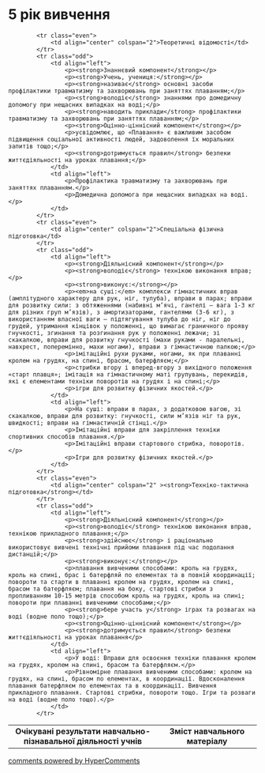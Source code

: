 <div id="hypercomments_widget" class="js-hypercomments-widget invisible"></div>

5 рік вивчення
=============================

<table>
  <body>
    <tr>
<td align="center" width="60%"><strong>Очікувані результати навчально-пізнавальної діяльності учнів</strong></td>
<td align="center" width="40%"><strong>Зміст навчального матеріалу</strong></td>
    </tr>

            <tr class="even">
                <td align="center" colspan="2">Теоретичні відомості</td>
            </tr>
            <tr class="odd">
                <td align="left">
                    <p><strong>Знаннєвий компонент</strong></p>
                    <p><strong>Учень, учениця:</strong></p>
                    <p><strong>називає</strong> основні засоби профілактики травматизму та захворювань при заняттях плаванням;</p>
                    <p><strong>володіє</strong> знаннями про домедичну допомогу при нещасних випадках на воді;</p>
                    <p><strong>наводить приклади</strong> профілактики травматизму та захворювань при заняттях плаванням;</p>
                    <p><strong>Оцінно-ціннісний компонент</strong></p>
                    <p>усвідомлює, що «Плавання» є важливим засобом підвищення соціальної активності людей, задоволення їх моральних запитів тощо;</p>
                    <p><strong>дотримується правил</strong> безпеки життєдіяльності на уроках плавання;</p>
                </td>
                <td align="left">
                    <p>Профілактика травматизму та захворювань при заняттях плаванням.</p>
                    <p>Домедична допомога при нещасних випадках на воді.</p>
                </td>
            </tr>
            <tr class="even">
                <td align="center" colspan="2">Спеціальна фізична підготовка</td>
            </tr>
            <tr class="odd">
                <td align="left">
                    <p><strong>Діяльнісний компонент</strong></p>
                    <p><strong>володіє</strong> технікою виконання вправ;</p>
                    <p><strong>виконує:</strong></p>
                    <p><em>на суші:</em> комплекси гімнастичних вправ (амплітудного характеру для рук, ніг, тулуба), вправи в парах; вправи для розвитку сили: з обтяженнями (набивні м’ячі, гантелі – вага 1-3 кг для різних груп м’язів), з амортизаторами, гантелями (3-6 кг), з використанням власної ваги – підтягування тулуба до ніг, ніг до грудей, утримання кінцівок у положенні, що вимагає граничного прояву гнучкості, згинання та розгинання рук у положенні лежачи; зі скакалкою, вправи для розвитку гнучкості (махи руками - паралельні, навхрест, поперемінно, махи ногами), вправи з гімнастичною палкою;</p>
                    <p>імітаційні рухи руками, ногами, як при плаванні кролем на грудях, на спині, брасом, батерфляєм;</p>
                    <p>стрибки вгору і вперед-вгору з вихідного положення «старт плавця»; імітація на гімнастичному маті групувань, перекидів, які є елементами техніки поворотів на грудях і на спині;</p>
                    <p>ігри для розвитку фізичних якостей.</p>
                </td>
                <td align="left">
                    <p>На суші: вправи в парах, з додатковою вагою, зі скакалкою, вправи для розвитку: гнучкості, сили м’язів ніг та рук, швидкості; вправи на гімнастичній стінці.</p>
                    <p>Імітаційні вправи для закріплення техніки спортивних способів плавання.</p>
                    <p>Імітаційні вправи стартового стрибка, поворотів.</p>
                    <p>Ігри для розвитку фізичних якостей.</p>
                </td>
            </tr>
            <tr class="even">
                <td align="center" colspan="2" ><strong>Техніко-тактична підготовка</strong></td>
            </tr>
            <tr class="odd">
                <td align="left">
                    <p><strong>Діяльнісний компонент</strong></p>
                    <p><strong>володіє</strong> технікою виконання вправ, технікою прикладного плавання;</p>
                    <p><strong>здійснює</strong> і раціонально використовує вивчені технічні прийоми плавання під час подолання дистанцій;</p>
                    <p><strong>виконує:</strong></p>
                    <p>плавання вивченими способами: кроль на грудях, кроль на спині, брас і батерфляй по елементах та в повній координації; повороти та старти в плаванні кролем на грудях, кролем на спині, брасом та батерфляєм; плавання на боку, стартові стрибки з пропливанням 10-15 метрів способом кроль на грудях, кроль на спині; повороти при плаванні вивченими способами;</p>
                    <p><strong>бере участь у</strong> іграх та розвагах на воді (водне поло тощо);</p>
                    <p><strong>Оцінно-ціннісний компонент</strong></p>
                    <p><strong>дотримується правил</strong> безпеки життєдіяльності на уроках плавання</p>
                </td>
                <td align="left">
                    <p>У воді: Вправи для освоєння техніки плавання кролем на грудях, кролем на спині, брасом та батерфляєм.</p>
                    <p>Рівномірне плавання вивченими способами: кролем на грудях, на спині, брасом по елементах, в координації. Вдосконалення плавання батерфляєм по елементах та в координації. Вивчення прикладного плавання. Стартові стрибки, повороти тощо. Ігри та розваги на воді (водне поло тощо).</p>
                </td>
            </tr>
  </body>
</table>

<div class="js-hypercomments-container">
    <a href="http://hypercomments.com" class="hc-link" title="comments widget">comments powered by HyperComments</a>
</div>